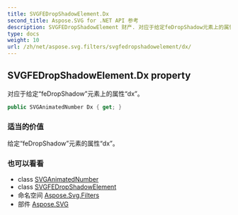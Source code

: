 ```yaml
---
title: SVGFEDropShadowElement.Dx
second_title: Aspose.SVG for .NET API 参考
description: SVGFEDropShadowElement 财产. 对应于给定feDropShadow元素上的属性dx
type: docs
weight: 10
url: /zh/net/aspose.svg.filters/svgfedropshadowelement/dx/
---
```

## SVGFEDropShadowElement.Dx property

对应于给定“feDropShadow”元素上的属性“dx”。

```csharp
public SVGAnimatedNumber Dx { get; }
```

### 适当的价值

给定“feDropShadow”元素的属性“dx”。

### 也可以看看

* class [SVGAnimatedNumber](../../../aspose.svg.datatypes/svganimatednumber/)
* class [SVGFEDropShadowElement](../)
* 命名空间 [Aspose.Svg.Filters](../../svgfedropshadowelement/)
* 部件 [Aspose.SVG](../../../)


